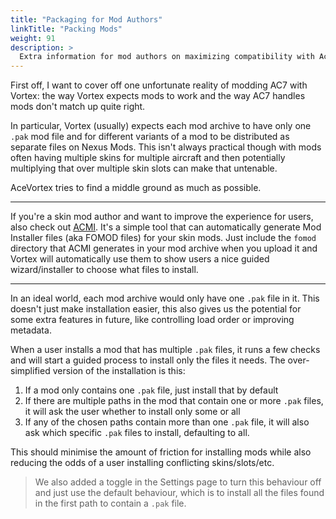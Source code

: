 ```yaml
---
title: "Packaging for Mod Authors"
linkTitle: "Packing Mods"
weight: 91
description: >
  Extra information for mod authors on maximizing compatibility with AceVortex
---
```


First off, I want to cover off one unfortunate reality of modding AC7 with Vortex: the way Vortex expects mods to work and the way AC7 handles mods don't match up quite right.

In particular, Vortex (usually) expects each mod archive to have only one `.pak` mod file and for different variants of a mod to be distributed as separate files on Nexus Mods. This isn't always practical though with mods often having multiple skins for multiple aircraft and then potentially multiplying that over multiple skin slots can make that untenable.

AceVortex tries to find a middle ground as much as possible.

---

If you're a skin mod author and want to improve the experience for users, also check out [ACMI](https://acmi.modding.app/). It's a simple tool that can automatically generate Mod Installer files (aka FOMOD files) for your skin mods. Just include the `fomod` directory that ACMI generates in your mod archive when you upload it and Vortex will automatically use them to show users a nice guided wizard/installer to choose what files to install.

---

In an ideal world, each mod archive would only have one `.pak` file in it. This doesn't just make installation easier, this also gives us the potential for some extra features in future, like controlling load order or improving metadata.

When a user installs a mod that has multiple `.pak` files, it runs a few checks and will start a guided process to install only the files it needs. The over-simplified version of the  installation is this:

1. If a mod only contains one `.pak` file, just install that by default
1. If there are multiple paths in the mod that contain one or more `.pak` files, it will ask the user whether to install only some or all
1. If any of the chosen paths contain more than one `.pak` file, it will also ask which specific `.pak` files to install, defaulting to all.

This should minimise the amount of friction for installing mods while also reducing the odds of a user installing conflicting skins/slots/etc.

> We also added a toggle in the Settings page to turn this behaviour off and just use the default behaviour, which is to install all the files found in the first path to contain a `.pak` file.